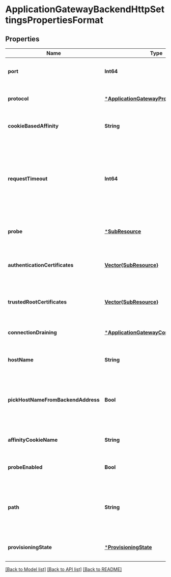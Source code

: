 # ApplicationGatewayBackendHttpSettingsPropertiesFormat


## Properties
Name | Type | Description | Notes
------------ | ------------- | ------------- | -------------
**port** | **Int64** | The destination port on the backend. | [optional] [default to nothing]
**protocol** | [***ApplicationGatewayProtocol**](ApplicationGatewayProtocol.md) |  | [optional] [default to nothing]
**cookieBasedAffinity** | **String** | Cookie based affinity. | [optional] [default to nothing]
**requestTimeout** | **Int64** | Request timeout in seconds. Application Gateway will fail the request if response is not received within RequestTimeout. Acceptable values are from 1 second to 86400 seconds. | [optional] [default to nothing]
**probe** | [***SubResource**](SubResource.md) |  | [optional] [default to nothing]
**authenticationCertificates** | [**Vector{SubResource}**](SubResource.md) | Array of references to application gateway authentication certificates. | [optional] [default to nothing]
**trustedRootCertificates** | [**Vector{SubResource}**](SubResource.md) | Array of references to application gateway trusted root certificates. | [optional] [default to nothing]
**connectionDraining** | [***ApplicationGatewayConnectionDraining**](ApplicationGatewayConnectionDraining.md) |  | [optional] [default to nothing]
**hostName** | **String** | Host header to be sent to the backend servers. | [optional] [default to nothing]
**pickHostNameFromBackendAddress** | **Bool** | Whether to pick host header should be picked from the host name of the backend server. Default value is false. | [optional] [default to nothing]
**affinityCookieName** | **String** | Cookie name to use for the affinity cookie. | [optional] [default to nothing]
**probeEnabled** | **Bool** | Whether the probe is enabled. Default value is false. | [optional] [default to nothing]
**path** | **String** | Path which should be used as a prefix for all HTTP requests. Null means no path will be prefixed. Default value is null. | [optional] [default to nothing]
**provisioningState** | [***ProvisioningState**](ProvisioningState.md) |  | [optional] [default to nothing]


[[Back to Model list]](../README.md#models) [[Back to API list]](../README.md#api-endpoints) [[Back to README]](../README.md)


